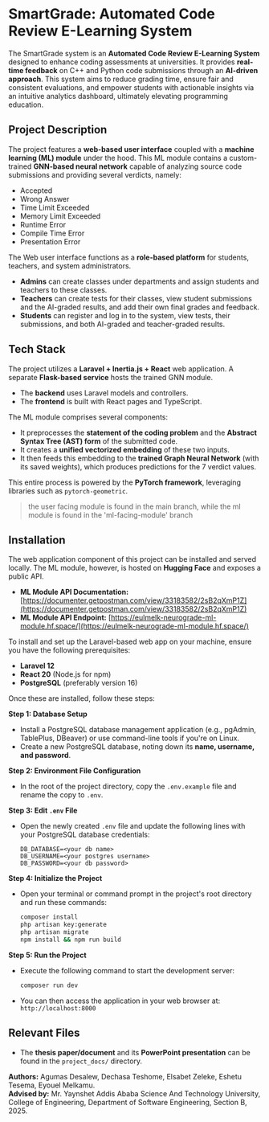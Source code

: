 # SmartGrade: Automated Code Review E-Learning System

The SmartGrade system is an **Automated Code Review E-Learning System** designed to enhance coding assessments at universities. It provides **real-time feedback** on C++ and Python code submissions through an **AI-driven approach**. This system aims to reduce grading time, ensure fair and consistent evaluations, and empower students with actionable insights via an intuitive analytics dashboard, ultimately elevating programming education.

## Project Description

The project features a **web-based user interface** coupled with a **machine learning (ML) module** under the hood. This ML module contains a custom-trained **GNN-based neural network** capable of analyzing source code submissions and providing several verdicts, namely:

* Accepted
* Wrong Answer
* Time Limit Exceeded
* Memory Limit Exceeded
* Runtime Error
* Compile Time Error
* Presentation Error

The Web user interface functions as a **role-based platform** for students, teachers, and system administrators.

* **Admins** can create classes under departments and assign students and teachers to these classes.
* **Teachers** can create tests for their classes, view student submissions and the AI-graded results, and add their own final grades and feedback.
* **Students** can register and log in to the system, view tests, their submissions, and both AI-graded and teacher-graded results.

## Tech Stack

The project utilizes a **Laravel + Inertia.js + React** web application. A separate **Flask-based service** hosts the trained GNN module.

* The **backend** uses Laravel models and controllers.
* The **frontend** is built with React pages and TypeScript.

The ML module comprises several components:
* It preprocesses the **statement of the coding problem** and the **Abstract Syntax Tree (AST) form** of the submitted code.
* It creates a **unified vectorized embedding** of these two inputs.
* It then feeds this embedding to the **trained Graph Neural Network** (with its saved weights), which produces predictions for the 7 verdict values.

This entire process is powered by the **PyTorch framework**, leveraging libraries such as `pytorch-geometric`.

> the user facing module is found in the main branch, while the ml module is found in the 'ml-facing-module' branch

## Installation

The web application component of this project can be installed and served locally. The ML module, however, is hosted on **Hugging Face** and exposes a public API.

* **ML Module API Documentation:** [https://documenter.getpostman.com/view/33183582/2sB2qXmP1Z](https://documenter.getpostman.com/view/33183582/2sB2qXmP1Z)
* **ML Module API Endpoint:** [https://eulmelk-neurograde-ml-module.hf.space/](https://eulmelk-neurograde-ml-module.hf.space/)

To install and set up the Laravel-based web app on your machine, ensure you have the following prerequisites:

* **Laravel 12**
* **React 20** (Node.js for npm)
* **PostgreSQL** (preferably version 16)

Once these are installed, follow these steps:

**Step 1: Database Setup**
* Install a PostgreSQL database management application (e.g., pgAdmin, TablePlus, DBeaver) or use command-line tools if you're on Linux.
* Create a new PostgreSQL database, noting down its **name, username, and password**.

**Step 2: Environment File Configuration**
* In the root of the project directory, copy the `.env.example` file and rename the copy to `.env`.

**Step 3: Edit `.env` File**
* Open the newly created `.env` file and update the following lines with your PostgreSQL database credentials:

    ```env
    DB_DATABASE=<your db name>
    DB_USERNAME=<your postgres username>
    DB_PASSWORD=<your db password>
    ```

**Step 4: Initialize the Project**
* Open your terminal or command prompt in the project's root directory and run these commands:

    ```sh
    composer install
    php artisan key:generate
    php artisan migrate
    npm install && npm run build
    ```

**Step 5: Run the Project**
* Execute the following command to start the development server:

    ```sh
    composer run dev
    ```

* You can then access the application in your web browser at: `http://localhost:8000`

## Relevant Files

* The **thesis paper/document** and its **PowerPoint presentation** can be found in the `project_docs/` directory.

**Authors:**
Agumas Desalew, Dechasa Teshome, Elsabet Zeleke, Eshetu Tesema, Eyouel Melkamu. \
**Advised by:** Mr. Yaynshet
Addis Ababa Science And Technology University, College of Engineering, Department of Software Engineering, Section B, 2025.
